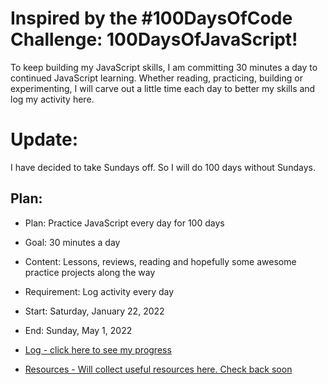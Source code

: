 # Inspired by the #100DaysOfCode Challenge: 100DaysOfJavaScript!

To keep building my JavaScript skills, I am committing 30 minutes a day to continued JavaScript learning. Whether reading, practicing, building or experimenting, I will carve out a little time each day to better my skills and log my activity here.

# Update:

I have decided to take Sundays off. So I will do 100 days without Sundays.

## Plan:

- Plan: Practice JavaScript every day for 100 days
- Goal: 30 minutes a day
- Content: Lessons, reviews, reading and hopefully some awesome practice projects along the way
- Requirement: Log activity every day
- Start: Saturday, January 22, 2022
- End: Sunday, May 1, 2022

- [Log - click here to see my progress](log.md)
- [Resources - Will collect useful resources here. Check back soon](resources.md)
